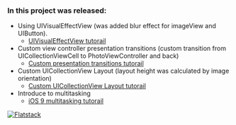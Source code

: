 ### In this project was released:

- Using UIVisualEffectView (was added blur effect for imageView and UIButton).
   - [UIVisualEffectView tutorail](http://www.raywenderlich.com/84043/ios-8-visual-effects-tutorial)
- Custom view controller presentation transitions (custom transition from UICollectionViewCell to PhotoViewController and back)
   - [Custom presentation transitions tutorail](http://www.raywenderlich.com/113845/ios-animation-tutorial-custom-view-controller-presentation-transitions)
- Custom UICollectionView Layout (layout height was calculated by image orientation)
  - [Custom UICollectionView Layout tutorail](http://www.raywenderlich.com/107439/uicollectionview-custom-layout-tutorial-pinterest)
- Introduce to multitasking
   - [iOS 9 multitasking tutorail](http://www.raywenderlich.com/115700/ios-9-multitasking-tutorial)






[![Flatstack](https://avatars0.githubusercontent.com/u/15136?v=2&s=200)](http://www.flatstack.com)
